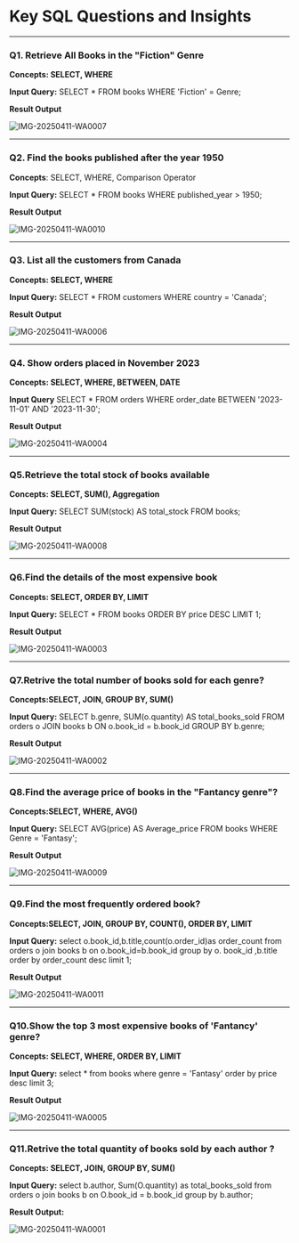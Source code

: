 # Key SQL Questions and Insights

---

### Q1. Retrieve All Books in the "Fiction" Genre

**Concepts: SELECT, WHERE**

**Input Query:**
 SELECT * FROM books WHERE 'Fiction' = Genre;

**Result Output**

![IMG-20250411-WA0007](https://github.com/user-attachments/assets/b2b90043-dd91-45c1-a529-694a6399a4f3)

---

### **Q2. Find the books published after the year 1950**

 **Concepts**: SELECT, WHERE, Comparison Operator

**Input Query:**
SELECT * FROM books WHERE published_year > 1950;

**Result Output** 

![IMG-20250411-WA0010](https://github.com/user-attachments/assets/dfc272da-9cde-4eab-be3c-48d8510d91ed)

---

### **Q3.  List all the customers from Canada**
 
 **Concepts: SELECT, WHERE**

 **Input Query:**
  SELECT * FROM customers WHERE country = 'Canada';

 **Result Output**
 
 ![IMG-20250411-WA0006](https://github.com/user-attachments/assets/635ff4dd-bc80-41f5-b55e-d2e5b8b56861)

 --- 
 
 ### **Q4. Show orders placed in November 2023**

**Concepts: SELECT, WHERE, BETWEEN, DATE**

**Input Query**
SELECT * FROM orders WHERE order_date BETWEEN '2023-11-01' AND '2023-11-30';

**Result Output**

![IMG-20250411-WA0004](https://github.com/user-attachments/assets/b7a82656-f28a-4d9f-ac2b-430dc838d8bc)

---

### **Q5.Retrieve the total stock of books available**

**Concepts: SELECT, SUM(), Aggregation**

**Input Query:**
 SELECT SUM(stock) AS total_stock FROM books;

**Result Output**

![IMG-20250411-WA0008](https://github.com/user-attachments/assets/4b435c45-00e6-482f-9677-7c8e87b03968)

---

### **Q6.Find the details of the most expensive book**

**Concepts: SELECT, ORDER BY, LIMIT**

**Input Query:**
 SELECT * FROM books ORDER BY price DESC LIMIT 1;

**Result Output**

![IMG-20250411-WA0003](https://github.com/user-attachments/assets/888b5b10-3f37-4bc2-86a5-4c754c1468d6)

---

### **Q7.Retrive the total number of books sold for each genre?**

**Concepts:SELECT, JOIN, GROUP BY, SUM()**

**Input Query:**
 SELECT b.genre, SUM(o.quantity) AS total_books_sold 
FROM orders o
JOIN books b ON o.book_id = b.book_id 
GROUP BY b.genre;

**Result Output**

![IMG-20250411-WA0002](https://github.com/user-attachments/assets/b5343033-2d88-455b-a2e9-4bbcd080f584)

---

### **Q8.Find the average price of books in the "Fantancy genre"?**

**Concepts:SELECT, WHERE, AVG()**

**Input Query:**
 SELECT AVG(price) AS Average_price FROM books WHERE Genre = 'Fantasy';

**Result Output**

![IMG-20250411-WA0009](https://github.com/user-attachments/assets/9db5efca-47b4-4717-a0bf-478b85768982)

---

### **Q9.Find the most frequently ordered book?**

**Concepts:SELECT, JOIN, GROUP BY, COUNT(), ORDER BY, LIMIT**

**Input Query:**
 select o.book_id,b.title,count(o.order_id)as order_count from orders o
join books b on o.book_id=b.book_id
group by o. book_id ,b.title order by order_count desc limit 1;

**Result Output**

![IMG-20250411-WA0011](https://github.com/user-attachments/assets/c226aee7-5c82-409b-9338-f0bc1dfddbc5)

---

### **Q10.Show the top 3 most expensive books of 'Fantancy' genre?**

**Concepts: SELECT, WHERE, ORDER BY, LIMIT**

**Input Query:**
select * from books where genre = 'Fantasy' order by price desc limit 3;

**Result Output**

![IMG-20250411-WA0005](https://github.com/user-attachments/assets/0e007a41-4ef3-43e1-ae36-379d9d85a06d)

---

### **Q11.Retrive the total quantity of books sold by each author ?**

**Concepts: SELECT, JOIN, GROUP BY, SUM()**

**Input Query:**
 select b.author, Sum(O.quantity) as total_books_sold
from orders  o 
join books b on O.book_id = b.book_id group by b.author;

**Result Output:**

![IMG-20250411-WA0001](https://github.com/user-attachments/assets/daa3c42a-0c98-4ec3-9722-2d9d558c69dd)


















